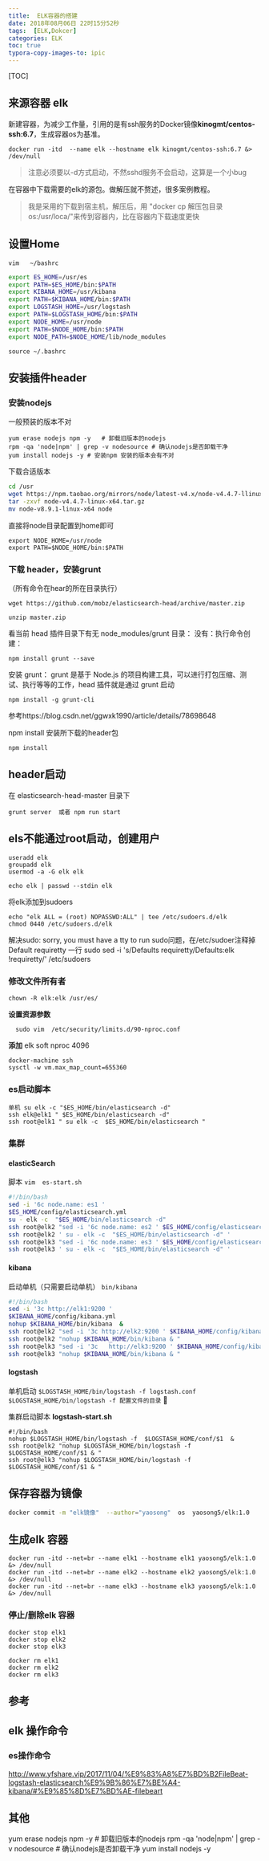 ```yaml
---
title:  ELK容器的搭建
date: 2018年08月06日 22时15分52秒
tags:  [ELK,Dokcer]
categories: ELK
toc: true
typora-copy-images-to: ipic
---
```


[TOC]



## 来源容器  elk

新建容器，为减少工作量，引用的是有ssh服务的Docker镜像**kinogmt/centos-ssh:6.7**，生成容器os为基准。

```
docker run -itd  --name elk --hostname elk kinogmt/centos-ssh:6.7 &> /dev/null
```

> 注意必须要以-d方式启动，不然sshd服务不会启动，这算是一个小bug

<!--more-->

在容器中下载需要的elk的源包。做解压就不赘述，很多案例教程。

> 我是采用的下载到宿主机，解压后，用 "docker cp 解压包目录  os:/usr/loca/"来传到容器内，比在容器内下载速度更快




## 设置Home
 `vim   ~/bashrc`

```bash
export ES_HOME=/usr/es
export PATH=$ES_HOME/bin:$PATH
export KIBANA_HOME=/usr/kibana
export PATH=$KIBANA_HOME/bin:$PATH
export LOGSTASH_HOME=/usr/logstash
export PATH=$LOGSTASH_HOME/bin:$PATH
export NODE_HOME=/usr/node
export PATH=$NODE_HOME/bin:$PATH
export NODE_PATH=$NODE_HOME/lib/node_modules
```
`source ~/.bashrc`

## 安装插件header

### 安装nodejs

一般预装的版本不对

```
yum erase nodejs npm -y   # 卸载旧版本的nodejs
rpm -qa 'node|npm' | grep -v nodesource # 确认nodejs是否卸载干净
yum install nodejs -y # 安装npm 安装的版本会有不对
```

下载合适版本

```bash
cd /usr
wget https://npm.taobao.org/mirrors/node/latest-v4.x/node-v4.4.7-llinux-x64.tar.gz
tar -zxvf node-v4.4.7-linux-x64.tar.gz
mv node-v8.9.1-linux-x64 node
```
直接将node目录配置到home即可

```
export NODE_HOME=/usr/node
export PATH=$NODE_HOME/bin:$PATH 
```



### 下载 header，安装grunt

（所有命令在hear的所在目录执行）

`wget https://github.com/mobz/elasticsearch-head/archive/master.zip `

`unzip master.zip`

看当前 head 插件目录下有无 node_modules/grunt 目录： 
没有：执行命令创建：

```
npm install grunt --save
```

安装 grunt： 
grunt 是基于 Node.js 的项目构建工具，可以进行打包压缩、测试、执行等等的工作，head 插件就是通过 grunt 启动

```
npm install -g grunt-cli
```

参考https://blog.csdn.net/ggwxk1990/article/details/78698648

 npm install 安装所下载的header包 

```
npm install
```



## header启动

在 elasticsearch-head-master 目录下

```
grunt server  或者 npm run start
```



## els不能通过root启动，创建用户

	useradd elk
	groupadd elk
	usermod -a -G elk elk
	
	echo elk | passwd --stdin elk

将elk添加到sudoers

	echo "elk ALL = (root) NOPASSWD:ALL" | tee /etc/sudoers.d/elk
	chmod 0440 /etc/sudoers.d/elk

解决sudo: sorry, you must have a tty to run sudo问题，在/etc/sudoer注释掉 Default requiretty 一行
	sudo sed -i 's/Defaults requiretty/Defaults:elk !requiretty/' /etc/sudoers



### 修改文件所有者
`chown -R elk:elk /usr/es/`

**设置资源参数**

```
  sudo vim  /etc/security/limits.d/90-nproc.conf
```


**添加**
	 elk        soft    nproc     4096
   <!-- 更改docker-machine的资源 -->
```
docker-machine ssh
sysctl -w vm.max_map_count=655360
```

### es启动脚本

    单机 su elk -c "$ES_HOME/bin/elasticsearch -d"
    ssh elk@elk1 " $ES_HOME/bin/elasticsearch -d"
    ssh root@elk1 " su elk -c  $ES_HOME/bin/elasticsearch "



### 集群
#### elasticSearch
脚本 `vim  es-start.sh`

```bash
#!/bin/bash
sed -i '6c node.name: es1 '
$ES_HOME/config/elasticsearch.yml
su - elk -c  "$ES_HOME/bin/elasticsearch -d"
ssh root@elk2 "sed -i '6c node.name: es2 ' $ES_HOME/config/elasticsearch.yml"
ssh root@elk2 ' su - elk -c  "$ES_HOME/bin/elasticsearch -d" '
ssh root@elk3 "sed -i '6c node.name: es3 ' $ES_HOME/config/elasticsearch.yml"
ssh root@elk3 ' su - elk -c  "$ES_HOME/bin/elasticsearch -d" '
```
#### kibana
启动单机（只需要启动单机） `bin/kibana`
```bash
#!/bin/bash
sed -i '3c http://elk1:9200 '
$KIBANA_HOME/config/kibana.yml
nohup $KIBANA_HOME/bin/kibana  &
ssh root@elk2 "sed -i '3c http://elk2:9200 ' $KIBANA_HOME/config/kibana.yml"
ssh root@elk2 "nohup $KIBANA_HOME/bin/kibana & "
ssh root@elk3 "sed -i '3c   http://elk3:9200 ' $KIBANA_HOME/config/kibana.yml"
ssh root@elk3 "nohup $KIBANA_HOME/bin/kibana & "
```
#### logstash
单机启动   `$LOGSTASH_HOME/bin/logstash -f logstash.conf`
 `$LOGSTASH_HOME/bin/logstash -f 配置文件的目录`


集群启动脚本 **logstash-start.sh**
```shell
#!/bin/bash
nohup $LOGSTASH_HOME/bin/logstash -f  $LOGSTASH_HOME/conf/$1  &
ssh root@elk2 "nohup $LOGSTASH_HOME/bin/logstash -f  $LOGSTASH_HOME/conf/$1 & "
ssh root@elk3 "nohup $LOGSTASH_HOME/bin/logstash -f  $LOGSTASH_HOME/conf/$1 & "
```



## 保存容器为镜像

```bash
docker commit -m "elk镜像"  --author="yaosong"  os  yaosong5/elk:1.0
```



## 生成elk 容器

```shell
docker run -itd --net=br --name elk1 --hostname elk1 yaosong5/elk:1.0 &> /dev/null
docker run -itd --net=br --name elk2 --hostname elk2 yaosong5/elk:1.0 &> /dev/null
docker run -itd --net=br --name elk3 --hostname elk3 yaosong5/elk:1.0 &> /dev/null
```



### 停止/删除elk 容器

```shell
docker stop elk1
docker stop elk2
docker stop elk3

docker rm elk1
docker rm elk2
docker rm elk3
```
## 参考
## elk 操作命令
### es操作命令
http://www.yfshare.vip/2017/11/04/%E9%83%A8%E7%BD%B2FileBeat-logstash-elasticsearch%E9%9B%86%E7%BE%A4-kibana/#%E9%85%8D%E7%BD%AE-filebeart



## 其他
yum erase nodejs npm -y   # 卸载旧版本的nodejs
rpm -qa 'node|npm' | grep -v nodesource # 确认nodejs是否卸载干净
yum install nodejs -y
